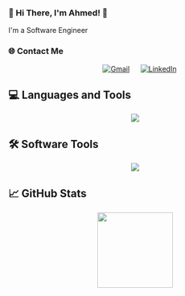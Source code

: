 
### 💫 Hi There, I'm Ahmed! 👋

I'm a Software Engineer

### 🌐 Contact Me

<p align="center">
  &emsp;
  <a href="mailto:ahmedmhgazy1@gmail.com"><img src="https://img.shields.io/badge/Gmail-EA4335?style=flat&logo=gmail&logoColor=white" alt="Gmail"/></a>
  &emsp;
  <a href="https://www.linkedin.com/in/ahmed-mohamed-8aa590265"><img src="https://img.shields.io/badge/LinkedIn-0A66C2?style=flat&logo=linkedin&logoColor=white" alt="LinkedIn"/></a>
</p>

## 💻 Languages and Tools

<p align="center">
  <img src="https://skillicons.dev/icons?i=html,css,js,ts,bootstrap,angular,rxjs,firebase,react,python,php,java,c,cpp,cs,scala,nodejs,express,mysql,docker&perline=5" />
</p>

## 🛠️ Software Tools

<p align="center"> 
	<img src="https://skillicons.dev/icons?i=git,vscode,visualstudio,webstorm,pycharm,postman,photoshop&perline=8" />
</p>

## 📈 GitHub Stats

<p align="center">
  <img height="150em" src="https://github-readme-stats-eight-theta.vercel.app/api/top-langs/?username=ahmedhgazy&theme=react&layout=compact"/>
</p>
